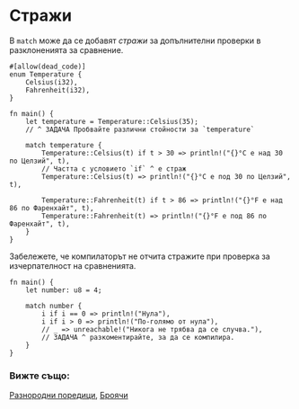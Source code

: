 # Стражи

В `match` може да се добавят *стражи* за допълнителни проверки в разклоненията за сравнение.

```rust,editable
#[allow(dead_code)]
enum Temperature {
    Celsius(i32),
    Fahrenheit(i32),
}

fn main() {
    let temperature = Temperature::Celsius(35);
    // ^ ЗАДАЧА Пробвайте различни стойности за `temperature`

    match temperature {
        Temperature::Celsius(t) if t > 30 => println!("{}°C е над 30 по Целзий", t),
        // Частта с условието `if` ^ е страж
        Temperature::Celsius(t) => println!("{}°C е под 30 по Целзий", t),

        Temperature::Fahrenheit(t) if t > 86 => println!("{}°F е над 86 по Фаренхайт", t),
        Temperature::Fahrenheit(t) => println!("{}°F е под 86 по Фаренхайт", t),
    }
}
```

Забележете, че компилаторът не отчита стражите при проверка за изчерпателност на сравненията.

```rust,editable,ignore,mdbook-runnable
fn main() {
    let number: u8 = 4;

    match number {
        i if i == 0 => println!("Нула"),
        i if i > 0 => println!("По-голямо от нула"),
        // _ => unreachable!("Никога не трябва да се случва."),
        // ЗАДАЧА ^ разкоментирайте, за да се компилира.
    }
}
```

### Вижте също:

[Разнородни поредици](../../primitives/tuples.md),
[Броячи](../../custom_types/enum.md)
